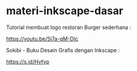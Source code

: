 # materi-inkscape-dasar
Tutorial membuat logo restoran Burger sederhana :

https://youtu.be/Si7a-qM-DIc

Sokibi - Buku Desain Grafis dengan Inkscape :

https://s.id/Hvfvp
